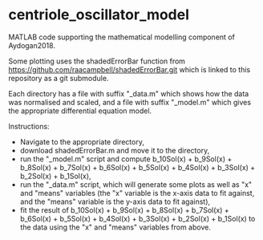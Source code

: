 # centriole_oscillator_model
MATLAB code supporting the mathematical modelling component of Aydogan2018.

Some plotting uses the shadedErrorBar function from https://github.com/raacampbell/shadedErrorBar.git which is linked to this repository as a git submodule.

Each directory has a file with suffix "_data.m" which shows how the data was normalised and scaled, and a file with suffix "_model.m" which gives the appropriate differential equation model.

Instructions:
- Navigate to the appropriate directory, 
- download shadedErrorBar.m and move it to the directory,
- run the "_model.m" script and compute b_10Sol(x) + b_9Sol(x) + b_8Sol(x) + b_7Sol(x) + b_6Sol(x) + b_5Sol(x) + b_4Sol(x) + b_3Sol(x) + b_2Sol(x) + b_1Sol(x),
- run the "_data.m" script, which will generate some plots as well as "x" and "means" variables (the "x" variable is the x-axis data to fit against, and the "means" variable is the y-axis data to fit against),
- fit the result of b_10Sol(x) + b_9Sol(x) + b_8Sol(x) + b_7Sol(x) + b_6Sol(x) + b_5Sol(x) + b_4Sol(x) + b_3Sol(x) + b_2Sol(x) + b_1Sol(x) to the data using the "x" and "means" variables from above.
